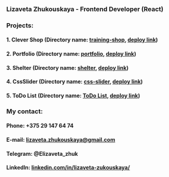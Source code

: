 ### Lizaveta Zhukouskaya - Frontend Developer (React)

### Projects:
#### **1. Clever Shop** (Directory name: [training-shop](https://github.com/Zhukouskaya/training-shop), [deploy link](https://zhukouskaya.github.io/training-shop/))
#### **2. Portfolio** (Directory name: [portfolio](https://github.com/Zhukouskaya/portfolio), [deploy link](https://zhukouskaya.github.io/portfolio/))
#### **3. Shelter** (Directory name: [shelter](https://github.com/Zhukouskaya/shelter), [deploy link](https://zhukouskaya.github.io/shelter/pages/main/index.html))
#### **4. CssSlider** (Directory name: [css-slider](https://github.com/Zhukouskaya/cssMemSlider/tree/gh-pages), [deploy link](https://zhukouskaya.github.io/cssMemSlider/cssMemSlider/index.html))
#### **5. ToDo List** (Directory name: [ToDo List](https://github.com/Zhukouskaya/todo-list), [deploy link](https://zhukouskaya.github.io/todo-list/))

### My contact:
#### Phone: +375 29 147 64 74
#### E-mail: lizaveta.zhukouskaya@gmail.com
#### Telegram: @Elizaveta_zhuk
#### LinkedIn: [linkedin.com/in/lizaveta-zukouskaya/](http://linkedin.com/in/lizaveta-zukouskaya/)






